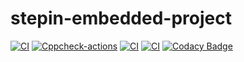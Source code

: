 # stepin-embedded-project
[![CI](https://github.com/vineetha430/stepin-embedded-project/actions/workflows/build.yml/badge.svg)](https://github.com/vineetha430/stepin-embedded-project/actions/workflows/build.yml)
[![Cppcheck-actions](https://github.com/vineetha430/stepin-embedded-project/actions/workflows/cppcheck.yml/badge.svg)](https://github.com/vineetha430/stepin-embedded-project/actions/workflows/cppcheck.yml)
[![CI](https://www.code-inspector.com/project/28768/score/svg)](https://www.code-inspector.com/project/28768/score/svg)
[![CI](https://www.code-inspector.com/project/28768/status/svg)](https://www.code-inspector.com/project/28768/status/svg)
[![Codacy Badge](https://app.codacy.com/project/badge/Grade/e0ccb5cf9fb74da29473d2843be3dffe)](https://www.codacy.com/gh/vineetha430/stepin-embedded-project/dashboard?utm_source=github.com&amp;utm_medium=referral&amp;utm_content=vineetha430/stepin-embedded-project&amp;utm_campaign=Badge_Grade)

